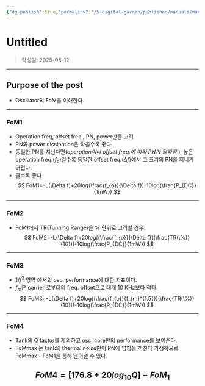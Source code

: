 ```yaml
---
{"dg-publish":true,"permalink":"/5-digital-garden/published/manuals/manual-fo-m-of-osc/","created":"2025-05-12T19:48:15.871+09:00"}
---
```



# Untitled

> 작성일: 2025-05-12

----
## Purpose of the post
- Oscillator의 FoM을 이해한다.


---
### FoM1
- Operation freq, offset freq., PN, power만을 고려.
- PN와 power dissipation은 작을수록 좋다.
- 동일한 PN를 지닌다면(*operation이나 offset freq.에 따라 PN가 달라짐* ), 높은 operation freq.($f_{o}$)일수록 동일한 offset freq.($\Delta f$)에서 그 크기의 PN를 지니기 어렵다.
- 클수록 좋다
$$
FoM1=-L(\Delta f)+20log(\frac{f_{o}}{\Delta f})-10log(\frac{P_{DC}}{1mW})
$$

---
### FoM2
- FoM1에서 TR(Tunning Range)을 % 단위로 고려할 경우.
$$
FoM2=-L(\Delta f)+20log((\frac{f_{o}}{\Delta f})(\frac{TR(\%)}{10}))-10log(\frac{P_{DC}}{1mW})
$$

---
### FoM3
- $1/f^3$ 영역 에서의 osc. performance에 대한 지표이다.
- $f_{m}$은 carrier 로부터의 freq. offset으로 대개 10 KHz보다 작다.
$$
FoM3=-L(\Delta f)+20log((\frac{f_{o}}{f_{m}^{1.5}})(\frac{TR(\%)}{10}))-10log(\frac{P_{DC}}{1mW})
$$

---
### FoM4
- Tank의 Q factor를 제외하고 osc. core만의 performance를 보여준다.
- FoMmax 는 tank의 thermal noise만이 PN에 영향을 끼친다 가정하므로 FoMmax - FoM1을 통해 얻어낼 수 있다.

$$
FoM4=[176.8+20log_{10}Q]-FoM_{1}
$$
---
